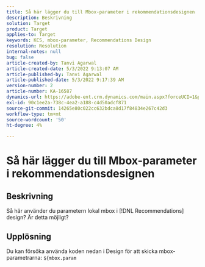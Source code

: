 ```yaml
---
title: Så här lägger du till Mbox-parameter i rekommendationsdesignen
description: Beskrivning
solution: Target
product: Target
applies-to: Target
keywords: KCS, mbox-parameter, Recommendations Design
resolution: Resolution
internal-notes: null
bug: false
article-created-by: Tanvi Agarwal
article-created-date: 5/3/2022 9:13:07 AM
article-published-by: Tanvi Agarwal
article-published-date: 5/3/2022 9:17:39 AM
version-number: 2
article-number: KA-16587
dynamics-url: https://adobe-ent.crm.dynamics.com/main.aspx?forceUCI=1&pagetype=entityrecord&etn=knowledgearticle&id=c1d4563a-c1ca-ec11-a7b5-6045bd00dca1
exl-id: 90c1ee2a-738c-4ea2-a188-c4d50adcf871
source-git-commit: 14265e80c022cc632bdca8d17f84834e267c42d3
workflow-type: tm+mt
source-wordcount: '50'
ht-degree: 4%

---
```


# Så här lägger du till Mbox-parameter i rekommendationsdesignen

## Beskrivning

Så här använder du parametern lokal mbox i [!DNL Recommendations] design? Är detta möjligt? 

## Upplösning

Du kan försöka använda koden nedan i Design för att skicka mbox-parametrarna: `${mbox.param`
